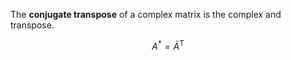 The **conjugate transpose** of a complex matrix is the complex and transpose.

$$
A^* = \bar{A}^\mathsf{T}
$$